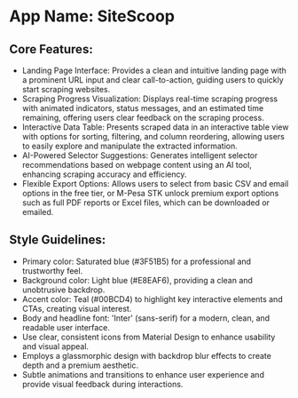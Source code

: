 # **App Name**: SiteScoop

## Core Features:

- Landing Page Interface: Provides a clean and intuitive landing page with a prominent URL input and clear call-to-action, guiding users to quickly start scraping websites.
- Scraping Progress Visualization: Displays real-time scraping progress with animated indicators, status messages, and an estimated time remaining, offering users clear feedback on the scraping process.
- Interactive Data Table: Presents scraped data in an interactive table view with options for sorting, filtering, and column reordering, allowing users to easily explore and manipulate the extracted information.
- AI-Powered Selector Suggestions: Generates intelligent selector recommendations based on webpage content using an AI tool, enhancing scraping accuracy and efficiency.
- Flexible Export Options: Allows users to select from basic CSV and email options in the free tier, or M-Pesa STK unlock premium export options such as full PDF reports or Excel files, which can be downloaded or emailed.

## Style Guidelines:

- Primary color: Saturated blue (#3F51B5) for a professional and trustworthy feel.
- Background color: Light blue (#E8EAF6), providing a clean and unobtrusive backdrop.
- Accent color: Teal (#00BCD4) to highlight key interactive elements and CTAs, creating visual interest.
- Body and headline font: 'Inter' (sans-serif) for a modern, clean, and readable user interface.
- Use clear, consistent icons from Material Design to enhance usability and visual appeal.
- Employs a glassmorphic design with backdrop blur effects to create depth and a premium aesthetic.
- Subtle animations and transitions to enhance user experience and provide visual feedback during interactions.